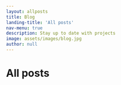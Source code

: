 ```yaml
---
layout: allposts
title: Blog
landing-title: 'All posts'
nav-menu: true
description: Stay up to date with projects
image: assets/images/blog.jpg
author: null
---
```


<h1>All posts</h1>



